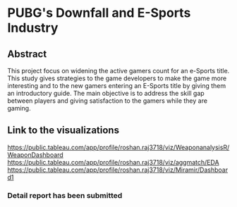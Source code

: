 # PUBG's Downfall and E-Sports Industry

## Abstract
This project focus on widening the active gamers count for an e-Sports title. This study gives strategies to the game developers to make the game more interesting and to the new gamers entering an E-Sports title by giving them an introductory guide. The main objective is to address the skill gap between players and giving satisfaction to the gamers while they are gaming.

## Link to the visualizations
https://public.tableau.com/app/profile/roshan.raj3718/viz/WeaponanalysisR/WeaponDashboard
https://public.tableau.com/app/profile/roshan.raj3718/viz/aggmatch/EDA
https://public.tableau.com/app/profile/roshan.raj3718/viz/Miramir/Dashboard1

### Detail report has been submitted
